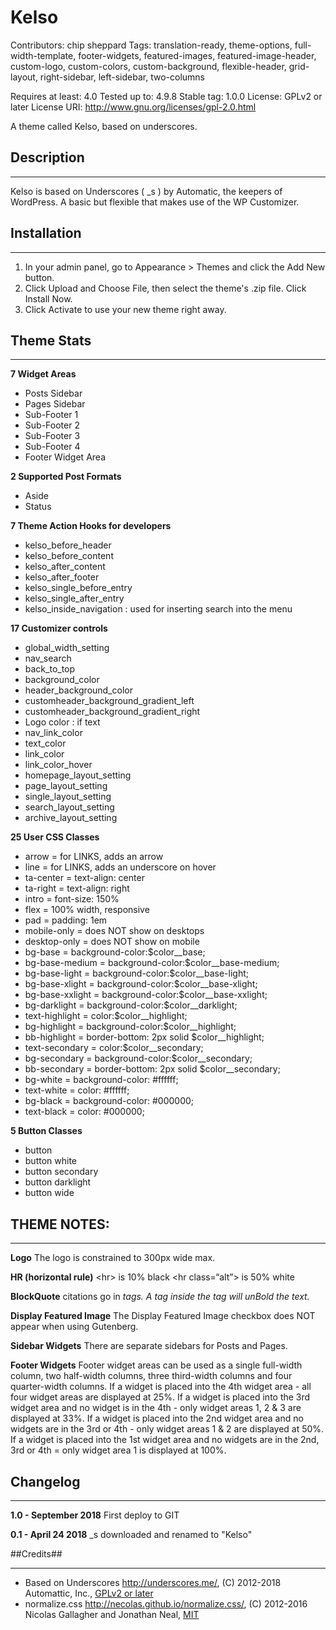 # Kelso #

Contributors: chip sheppard
Tags: translation-ready, theme-options, full-width-template, footer-widgets, featured-images, featured-image-header, custom-logo, custom-colors, custom-background, flexible-header, grid-layout, right-sidebar, left-sidebar, two-columns

Requires at least: 4.0
Tested up to: 4.9.8
Stable tag: 1.0.0
License: GPLv2 or later
License URI: http://www.gnu.org/licenses/gpl-2.0.html

A theme called Kelso, based on underscores.

## Description ##
- - - - - - - - - - - - - - - - - - - - - - - - - - - - - - - -

Kelso is based on Underscores ( \_s ) by Automatic, the keepers of WordPress. A basic but flexible that makes use of the WP Customizer.

## Installation ##
- - - - - - - - - - - - - - - - - - - - - - - - - - - - - - - -

1. In your admin panel, go to Appearance > Themes and click the Add New button.
2. Click Upload and Choose File, then select the theme's .zip file. Click Install Now.
3. Click Activate to use your new theme right away.

## Theme Stats ##
- - - - - - - - - - - - - - - - - - - - - - - - - - - - - - - -

**7 Widget Areas**
  - Posts Sidebar
  - Pages Sidebar
  - Sub-Footer 1
  - Sub-Footer 2
  - Sub-Footer 3
  - Sub-Footer 4
  - Footer Widget Area

**2 Supported Post Formats**
  - Aside
  - Status

**7 Theme Action Hooks for developers**
  - kelso_before_header
  - kelso_before_content
  - kelso_after_content
  - kelso_after_footer
  - kelso_single_before_entry
  - kelso_single_after_entry
  - kelso_inside_navigation : used for inserting search into the menu

**17 Customizer controls**
  - global_width_setting
  - nav_search
  - back_to_top
  - background_color
  - header_background_color
  - customheader_background_gradient_left
  - customheader_background_gradient_right
  - Logo color : if text
  - nav_link_color
  - text_color
  - link_color
  - link_color_hover
  - homepage_layout_setting
  - page_layout_setting
  - single_layout_setting
  - search_layout_setting
  - archive_layout_setting

**25 User CSS Classes**
  - arrow           = for LINKS, adds an arrow
  - line            = for LINKS, adds an underscore on hover
  - ta-center       = text-align: center
  - ta-right        = text-align: right
  - intro           = font-size: 150%
  - flex            = 100% width, responsive
  - pad             = padding: 1em
  - mobile-only     = does NOT show on desktops
  - desktop-only    = does NOT show on mobile
  - bg-base         = background-color:$color__base;
  - bg-base-medium  = background-color:$color__base-medium;
  - bg-base-light   = background-color:$color__base-light;
  - bg-base-xlight  = background-color:$color__base-xlight;
  - bg-base-xxlight = background-color:$color__base-xxlight;
  - bg-darklight    = background-color:$color__darklight;
  - text-highlight  = color:$color__highlight;
  - bg-highlight    = background-color:$color__highlight;
  - bb-highlight    = border-bottom: 2px solid $color__highlight;
  - text-secondary  = color:$color__secondary;
  - bg-secondary    = background-color:$color__secondary;
  - bb-secondary    = border-bottom: 2px solid $color__secondary;
  - bg-white        = background-color: #ffffff;
  - text-white      = color: #ffffff;
  - bg-black        = background-color: #000000;
  - text-black      = color: #000000;

**5 Button Classes**
  - button
  - button white
  - button secondary
  - button darklight
  - button wide

## THEME NOTES: ##
- - - - - - - - - - - - - - - - - - - - - - - - - - - - - - - -

**Logo**
The logo is constrained to 300px wide max.

**HR (horizontal rule)**
&lt;hr>             is 10% black
&lt;hr class=“alt”> is 50% white

**BlockQuote**
citations go in <cite> tags. A <span> tag inside the <cite> tag will unBold the text.

**Display Featured Image**
The Display Featured Image checkbox does NOT appear when using Gutenberg.

**Sidebar Widgets**
There are separate sidebars for Posts and Pages.

**Footer Widgets**
Footer widget areas can be used as a single full-width column, two half-width columns, three third-width columns and four quarter-width columns.
If a widget is placed into the 4th widget area - all four widget areas are displayed at 25%.
If a widget is placed into the 3rd widget area and no widget is in the 4th - only widget areas 1, 2 & 3 are displayed at 33%.
If a widget is placed into the 2nd widget area and no widgets are in the 3rd or 4th - only widget areas 1 & 2 are displayed at 50%.
If a widget is placed into the 1st widget area and no widgets are in the 2nd, 3rd or 4th = only widget area 1 is displayed at 100%.


## Changelog ##
- - - - - - - - - - - - - - - - - - - - - - - - - - - - - - - -

**1.0 - September 2018**
 First deploy to GIT

**0.1 - April 24 2018**
 \_s downloaded and renamed to "Kelso"


##Credits##
- - - - - - - - - - - - - - - - - - - - - - - - - - - - - - - -

* Based on Underscores http://underscores.me/, (C) 2012-2018 Automattic, Inc., [GPLv2 or later](https://www.gnu.org/licenses/gpl-2.0.html)
* normalize.css http://necolas.github.io/normalize.css/, (C) 2012-2016 Nicolas Gallagher and Jonathan Neal, [MIT](http://opensource.org/licenses/MIT)
